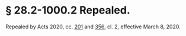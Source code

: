 # § 28.2-1000.2 Repealed.

<p>Repealed by Acts 2020, cc. <a href='http://lis.virginia.gov/cgi-bin/legp604.exe?201+ful+CHAP0201'>201</a> and <a href='http://lis.virginia.gov/cgi-bin/legp604.exe?201+ful+CHAP0356'>356</a>, cl. 2, effective March 8, 2020.</p>